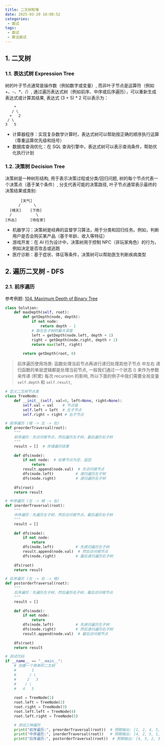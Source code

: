 ```yaml
---
title: 二叉树和堆
date: 2025-03-20 18:08:52
categories:
 - 面试
tags:
 - 面试
 - 算法面试
---
```


## 1. 二叉树

### 1.1. 表达式树 Expression Tree

树的叶子节点通常是操作数（例如数字或变量）, 而非叶子节点是运算符（例如 +、-、*、/）, 通过遍历表达式树（例如前序、中序或后序遍历），可以重新生成表达式或计算其结果, 表达式 (3 + 5) * 2 可以表示为：

```
    *
   / \
  +   2
 / \
3   5
```

- 计算器程序：实现复杂数学计算时，表达式树可以帮助按正确的顺序执行运算（尊重运算优先级和括号）
- 数据库查询优化：在 SQL 查询引擎中，表达式树可以表示查询条件，帮助优化执行计划

### 1.2. 决策树 Decision Tree

决策树是一种树形结构, 用于表示决策过程或分类/回归问题, 树的每个节点代表一个决策点（基于某个条件）, 分支代表可能的决策路径, 叶子节点通常表示最终的决策结果或类别:

```
       [天气]
      /      \
  [晴天]    [下雨]
  /           \
[外出]      [待在家]
```

- 机器学习：决策树是经典的监督学习算法，用于分类和回归任务。例如，判断用户是否会购买某产品（基于年龄、收入等特征）
- 游戏开发：在 AI 行为设计中，决策树用于控制 NPC（非玩家角色）的行为，例如决定是否攻击或逃跑
- 医疗诊断：基于症状、体征等条件，决策树可以帮助医生判断疾病类型

## 2. 遍历二叉树 - DFS

### 2.1. 前序遍历

参考例题: [104. Maximum Depth of Binary Tree](https://leetcode.com/problems/maximum-depth-of-binary-tree/)

```python
class Solution:
    def maxDepth(self, root):
        def getDepth(node, depth):
            if not node:
                return depth - 1
            # 取左右子树的最大深度
            left = getDepth(node.left, depth + 1)
            right = getDepth(node.right, depth + 1)
            return max(left, right)
        
        return getDepth(root, 0)
```

> 前序遍历使用场景: 函数处理当前节点再进行递归处理其他子节点 中左右 递归函数的单层逻辑都是处理当前节点, 一般我们通过一个状态 () 来作为参数来传递 (积累) 每次 recursion 的影响, 所以下面的例子中我们需要全局变量 `self.depth` 和 `self.result`,





```python
# 定义二叉树节点类
class TreeNode:
    def __init__(self, val=0, left=None, right=None):
        self.val = val    # 节点值
        self.left = left  # 左子节点
        self.right = right # 右子节点

# 前序遍历 (根 -> 左 -> 右)
def preorderTraversal(root):
    """
    前序遍历：先访问根节点，然后遍历左子树，最后遍历右子树
    """
    result = []  # 存储遍历结果
    
    def dfs(node):
        if not node:  # 如果节点为空，返回
            return
        result.append(node.val)  # 先访问根节点
        dfs(node.left)          # 递归遍历左子树
        dfs(node.right)         # 递归遍历右子树
    
    dfs(root)
    return result

# 中序遍历 (左 -> 根 -> 右)
def inorderTraversal(root):
    """
    中序遍历：先遍历左子树，然后访问根节点，最后遍历右子树
    """
    result = []
    
    def dfs(node):
        if not node:
            return
        dfs(node.left)          # 先递归遍历左子树
        result.append(node.val)  # 然后访问根节点
        dfs(node.right)         # 最后递归遍历右子树
    
    dfs(root)
    return result

# 后序遍历 (左 -> 右 -> 根)
def postorderTraversal(root):
    """
    后序遍历：先遍历左子树，然后遍历右子树，最后访问根节点
    """
    result = []
    
    def dfs(node):
        if not node:
            return
        dfs(node.left)          # 先递归遍历左子树
        dfs(node.right)         # 然后递归遍历右子树
        result.append(node.val)  # 最后访问根节点
    
    dfs(root)
    return result

# 测试代码
if __name__ == "__main__":
    # 创建一个简单的二叉树
    #       1
    #      / \
    #     2   3
    #    / \
    #   4   5
    
    root = TreeNode(1)
    root.left = TreeNode(2)
    root.right = TreeNode(3)
    root.left.left = TreeNode(4)
    root.left.right = TreeNode(5)

    # 测试三种遍历
    print("前序遍历:", preorderTraversal(root))  # 预期输出: [1, 2, 4, 5, 3]
    print("中序遍历:", inorderTraversal(root))   # 预期输出: [4, 2, 5, 1, 3]
    print("后序遍历:", postorderTraversal(root))  # 预期输出: [4, 5, 2, 3, 1]
```



